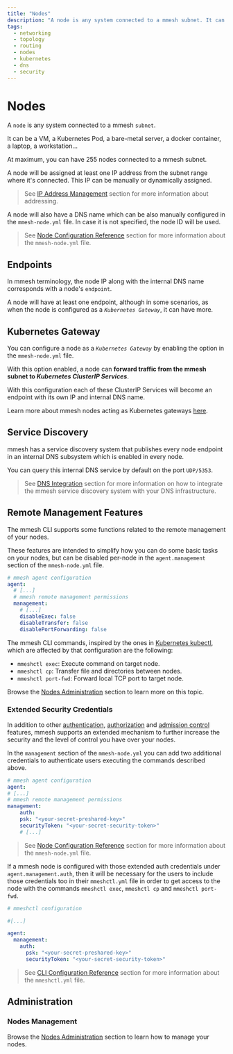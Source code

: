 ```yaml
---
title: "Nodes"
description: "A node is any system connected to a mmesh subnet. It can be a VM, a Kubernetes Pod, a bare-metal server, a docker container, a laptop, a workstation..."
tags:
  - networking
  - topology
  - routing
  - nodes
  - kubernetes
  - dns
  - security
---
```


# Nodes

A `node` is any system connected to a mmesh `subnet`.

It can be a VM, a Kubernetes Pod, a bare-metal server, a docker container, a laptop, a workstation...

At maximum, you can have 255 nodes connected to a mmesh subnet.

A node will be assigned at least one IP address from the subnet range where it's connected. This IP can be manually or dynamically assigned.

> See [IP Address Management](/platform/networking/topology/#subnet) section for more information about addressing.

A node will also have a DNS name which can be also manually configured in the `mmesh-node.yml` file. In case it is not specified, the node ID will be used.

> See [Node Configuration Reference](/platform/reference/mmesh-node.yml/) section for more information about the `mmesh-node.yml` file.

## Endpoints

In mmesh terminology, the node IP along with the internal DNS name corresponds with a node's `endpoint`.

A node will have at least one endpoint, although in some scenarios, as when the node is configured as a _`Kubernetes Gateway`_, it can have more.

## Kubernetes Gateway

You can configure a node as a _`Kubernetes Gateway`_ by enabling the option in the `mmesh-node.yml` file.

With this option enabled, a node can **forward traffic from the mmesh subnet to _Kubernetes ClusterIP Services_**.

With this configuration each of these ClusterIP Services will become an endpoint with its own IP and internal DNS name.

Learn more about mmesh nodes acting as Kubernetes gateways [here](/platform/kubernetes/services/).

## Service Discovery

mmesh has a service discovery system that publishes every node endpoint in an internal DNS subsystem which is enabled in every node.

You can query this internal DNS service by default on the port `UDP/5353`.

> See [DNS Integration](/platform/networking/service-discovery/) section for more information on how to integrate the mmesh service discovery system with your DNS infrastructure.

## Remote Management Features

The mmesh CLI supports some functions related to the remote management of your nodes.

These features are intended to simplify how you can do some basic tasks on your nodes, but can be disabled per-node in the `agent.management` section of the `mmesh-node.yml` file.

```yaml
# mmesh agent configuration
agent:
  # [...]
  # mmesh remote management permissions
  management:
    # [...]
    disableExec: false
    disableTransfer: false
    disablePortForwarding: false
```

The mmesh CLI commands, inspired by the ones in [Kubernetes kubectl](https://kubernetes.io/reference/kubectl/overview/), which are affected by that configuration are the following:

- `mmeshctl exec`: Execute command on target node.
- `mmeshctl cp`: Transfer file and directories between nodes.
- `mmeshctl port-fwd`: Forward local TCP port to target node.

Browse the [Nodes Administration](/platform/administration/nodes/#remote-management-features) section to learn more on this topic.

### Extended Security Credentials

In addition to other [authentication](/platform/iam/authentication/), [authorization](/platform/iam/authorization/) and [admission control](/platform/networking/topology/#admission-control) features, mmesh supports an extended mechanism to further increase the security and the level of control you have over your nodes.

In the `management` section of the `mmesh-node.yml` you can add two additional credentials to authenticate users executing the commands described above.

```yaml
# mmesh agent configuration
agent:
# [...]
# mmesh remote management permissions
management:
    auth:
    psk: "<your-secret-preshared-key>"
    securityToken: "<your-secret-security-token>"
    # [...]
```

> See [Node Configuration Reference](/platform/reference/mmesh-node.yml/) section for more information about the `mmesh-node.yml` file.

If a mmesh node is configured with those extended auth credentials under `agent.management.auth`, then it will be necessary for the users to include those credentials too in their `mmeshctl.yml` file in order to get access to the node with the commands `mmeshctl exec`, `mmeshctl cp` and `mmeshctl port-fwd`.

```yaml
# mmeshctl configuration

#[...]

agent:
  management:
    auth:
      psk: "<your-secret-preshared-key>"
      securityToken: "<your-secret-security-token>"
```

> See [CLI Configuration Reference](/platform/reference/mmeshctl.yml/) section for more information about the `mmeshctl.yml` file.

## Administration

### Nodes Management

Browse the [Nodes Administration](/platform/administration/nodes/) section to learn how to manage your nodes.
